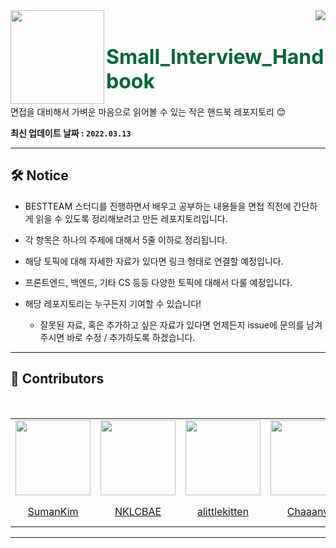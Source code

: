 <div>
  <img align="left" src="https://user-images.githubusercontent.com/14370441/158023749-b422aedc-726b-473d-9494-2f67fa3ef186.png" width="150"/>
  <div align="right">
    <a align="right" href="https://github.com/BoostUpStudy/Notice">
      <img src="https://hits.seeyoufarm.com/api/count/incr/badge.svg?url=https://github.com/alittlekitten/Small_Interview_Handbook&count_bg=%233D61C8&title_bg=%23555555&icon=&icon_color=%23E7E7E7&title=hits&edge_flat=false"/>
    </a>
    <h1 align="left">
      <font align="left" size="6" color="#006937"> Small_Interview_Handbook </font>
    </h1>
    <p align="left">
      면접을 대비해서 가벼운 마음으로 읽어볼 수 있는 작은 핸드북 레포지토리 😊
    </p>
  </div>
</div>

**최신 업데이트 날짜 : `2022.03.13`**

---
## 🛠 Notice

- BESTTEAM 스터디를 진행하면서 배우고 공부하는 내용들을 면접 직전에 간단하게 읽을 수 있도록 정리해보려고 만든 레포지토리입니다.

- 각 항목은 하나의 주제에 대해서 5줄 이하로 정리됩니다.

- 해당 토픽에 대해 자세한 자료가 있다면 링크 형태로 연결할 예정입니다.

- 프론트엔드, 백엔드, 기타 CS 등등 다양한 토픽에 대해서 다룰 예정입니다.

- 해당 레포지토리는 누구든지 기여할 수 있습니다!
  - 잘못된 자료, 혹은 추가하고 싶은 자료가 있다면 언제든지 issue에 문의를 남겨주시면 바로 수정 / 추가하도록 하겠습니다.

---
## 📖 Contributors

<br>
<table align="center">
  <tr>
    <td>
      <a href="https://github.com/SumanKim">
        <img src="https://avatars.githubusercontent.com/SumanKim" width="120"/>
      </a>
    </td>
    <td>
      <a href="https://github.com/NKLCBAE">
        <img src="https://avatars.githubusercontent.com/NKLCBAE" width="120"/>
      </a>
    </td>
    <td>
      <a href="https://github.com/alittlekitten">
        <img src="https://avatars.githubusercontent.com/alittlekitten" width="120"/>
      </a>
    </td>
    <td>
      <a href="https://github.com/Chaaany">
        <img src="https://avatars.githubusercontent.com/Chaaany" width="120"/>
      </a>
    </td>
    <td>
      <a href="https://github.com/yyhjin">
        <img src="https://avatars.githubusercontent.com/yyhjin" width="120"/>
      </a>
    </td>
    <td>
      <a href="https://github.com/potatoes-never-lie">
        <img src="https://avatars.githubusercontent.com/potatoes-never-lie" width="120"/>
      </a>
    </td>
    <td>
      <a href="https://github.com/Hongjoo22">
        <img src="https://avatars.githubusercontent.com/Hongjoo22" width="120"/>
      </a>
    </td>
    <td>
      <a href="https://github.com/yoojincha">
        <img src="https://avatars.githubusercontent.com/yoojincha" width="120"/>
      </a>
    </td>
  </tr>
  <tr>
    <td align="center">
      <a href="https://github.com/SumanKim">
        SumanKim
      </a>
    </td>
    <td align="center">
      <a href="https://github.com/NKLCBAE">
        NKLCBAE
      </a>
    </td>
    <td align="center">
      <a href="https://github.com/alittlekitten">
        alittlekitten
      </a>
    </td>
    <td align="center">
      <a href="https://github.com/Chaaany">
        Chaaany
      </a>
    </td>
    <td align="center">
      <a href="https://github.com/yyhjin">
        yyhjin
      </a>
    </td>
    <td align="center">
      <a href="https://github.com/potatoes-never-lie">
        potatoes-never-lie
      </a>
    </td>
    <td align="center">
      <a href="https://github.com/Hongjoo22">
        Hongjoo22
      </a>
    </td>
    <td align="center">
      <a href="https://github.com/yoojincha">
        yoojincha
      </a>
    </td>
  </tr>
</table>

---

